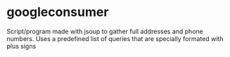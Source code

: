# googleconsumer
Script/program made with jsoup to gather full addresses and phone numbers. Uses a predefined list of queries that are specially formated with plus signs
